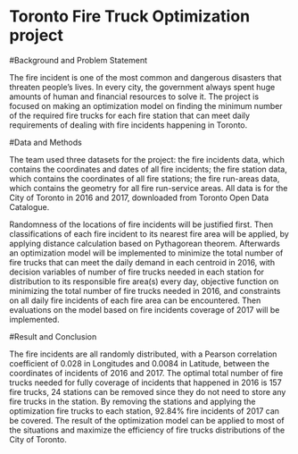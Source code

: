# Toronto Fire Truck Optimization project

#Background and Problem Statement

The fire incident is one of the most common and dangerous disasters that threaten people’s lives. In every city, the government always spent huge amounts of human and financial resources to solve it. The project is focused on making an optimization model on finding the minimum number of the required fire trucks for each fire station that can meet daily requirements of dealing with fire incidents happening in Toronto.

#Data and Methods

The team used three datasets for the project: the fire incidents data, which contains the coordinates and dates of all fire incidents; the fire station data, which contains the coordinates of all fire stations; the fire run-areas data, which contains the geometry for all fire run-service areas. All data is for the City of Toronto in 2016 and 2017, downloaded from Toronto Open Data Catalogue.

Randomness of the locations of fire incidents will be justified first. Then classifications of each fire incident to its nearest fire area will be applied, by applying distance calculation based on Pythagorean theorem. Afterwards an optimization model will be implemented to minimize the total number of fire trucks that can meet the daily demand in each centroid in 2016, with decision variables of number of fire trucks needed in each station for distribution to its responsible fire area(s) every day, objective function on minimizing the total number of fire trucks needed in 2016, and constraints on all daily fire incidents of each fire area can be encountered. Then evaluations on the model based on fire incidents coverage of 2017 will be implemented. 

#Result and Conclusion

The fire incidents are all randomly distributed, with a Pearson correlation coefficient of 0.028 in Longitudes and 0.0084 in Latitude, between the coordinates of incidents of 2016 and 2017. The optimal total number of fire trucks needed for fully coverage of incidents that happened in 2016 is 157 fire trucks, 24 stations can be removed since they do not need to store any fire trucks in the station. By removing the stations and applying the optimization fire trucks to each station, 92.84% fire incidents of 2017 can be covered. The result of the optimization model can be applied to most of the situations and maximize the efficiency of fire trucks distributions of the City of Toronto. 

